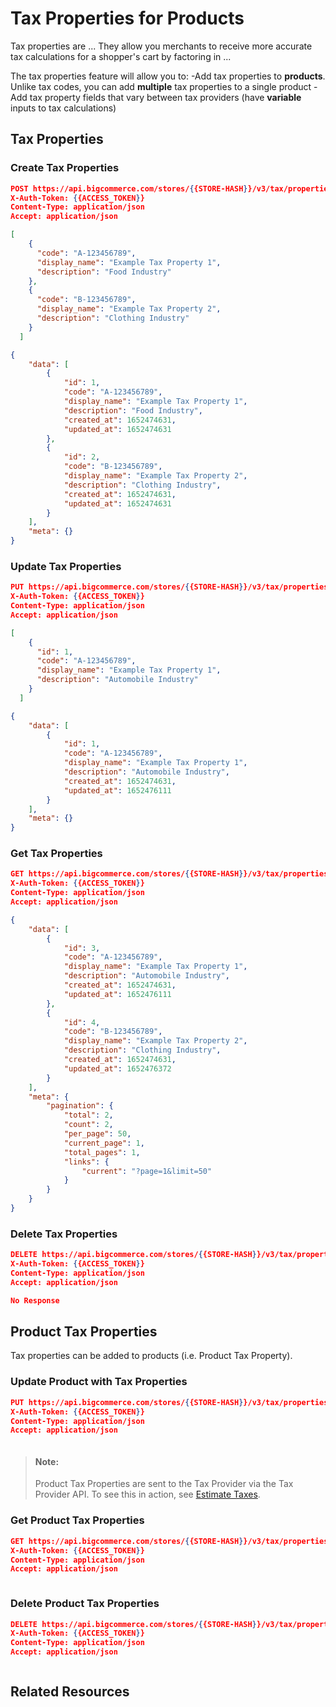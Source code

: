 # Tax Properties for Products

Tax properties are ... They allow you merchants to receive more accurate tax calculations for a shopper's cart by factoring in ...  

The tax properties feature will allow you to:
-Add tax properties to **products**. Unlike tax codes, you can add **multiple** tax properties to a single product
-Add tax property fields that vary between tax providers (have **variable** inputs to tax calculations)      


## Tax Properties



### Create Tax Properties

<!--
type: tab
title: Request
-->

```JSON title="Example POST request with X-Auth-Token header 
POST https://api.bigcommerce.com/stores/{{STORE-HASH}}/v3/tax/properties
X-Auth-Token: {{ACCESS_TOKEN}}
Content-Type: application/json
Accept: application/json

[
    {
      "code": "A-123456789",
      "display_name": "Example Tax Property 1",
      "description": "Food Industry"
    },
    {
      "code": "B-123456789",
      "display_name": "Example Tax Property 2",
      "description": "Clothing Industry"
    }  
  ]
```

<!--
type: tab
title: Response
-->

```JSON title="Example POST response 
{
    "data": [
        {
            "id": 1,
            "code": "A-123456789",
            "display_name": "Example Tax Property 1",
            "description": "Food Industry",
            "created_at": 1652474631,
            "updated_at": 1652474631
        },
        {
            "id": 2,
            "code": "B-123456789",
            "display_name": "Example Tax Property 2",
            "description": "Clothing Industry",
            "created_at": 1652474631,
            "updated_at": 1652474631
        }
    ],
    "meta": {}
}
```

<!-- type: tab-end -->

### Update Tax Properties

<!--
type: tab
title: Request
-->

```JSON title="Example PUT request with X-Auth-Token header 
PUT https://api.bigcommerce.com/stores/{{STORE-HASH}}/v3/tax/properties
X-Auth-Token: {{ACCESS_TOKEN}}
Content-Type: application/json
Accept: application/json

[
    {
      "id": 1,
      "code": "A-123456789",
      "display_name": "Example Tax Property 1",
      "description": "Automobile Industry"
    }  
  ]
```

<!--
type: tab
title: Response
-->

```JSON title="Example PUT response 
{
    "data": [
        {
            "id": 1,
            "code": "A-123456789",
            "display_name": "Example Tax Property 1",
            "description": "Automobile Industry",
            "created_at": 1652474631,
            "updated_at": 1652476111
        }
    ],
    "meta": {}
}
```

<!-- type: tab-end -->

### Get Tax Properties

<!--
type: tab
title: Request
-->

```JSON title="Example GET request with X-Auth-Token header 
GET https://api.bigcommerce.com/stores/{{STORE-HASH}}/v3/tax/properties
X-Auth-Token: {{ACCESS_TOKEN}}
Content-Type: application/json
Accept: application/json
```

<!--
type: tab
title: Response
-->

```JSON title="Example GET response 
{
    "data": [
        {
            "id": 3,
            "code": "A-123456789",
            "display_name": "Example Tax Property 1",
            "description": "Automobile Industry",
            "created_at": 1652474631,
            "updated_at": 1652476111
        },
        {
            "id": 4,
            "code": "B-123456789",
            "display_name": "Example Tax Property 2",
            "description": "Clothing Industry",
            "created_at": 1652474631,
            "updated_at": 1652476372
        }
    ],
    "meta": {
        "pagination": {
            "total": 2,
            "count": 2,
            "per_page": 50,
            "current_page": 1,
            "total_pages": 1,
            "links": {
                "current": "?page=1&limit=50"
            }
        }
    }
}
```

<!-- type: tab-end -->

### Delete Tax Properties

<!--
type: tab
title: Request
-->

```JSON title="Example DELETE request with X-Auth-Token header 
DELETE https://api.bigcommerce.com/stores/{{STORE-HASH}}/v3/tax/properties?id:in=1
X-Auth-Token: {{ACCESS_TOKEN}}
Content-Type: application/json
Accept: application/json
```

<!--
type: tab
title: Response
-->

```JSON title="Example DELETE response 
No Response
```

<!-- type: tab-end -->



## Product Tax Properties 

Tax properties can be added to products (i.e. Product Tax Property).

### Update Product with Tax Properties

<!--
type: tab
title: Request
-->

```JSON title="Example PUT request with X-Auth-Token header 
PUT https://api.bigcommerce.com/stores/{{STORE-HASH}}/v3/tax/properties
X-Auth-Token: {{ACCESS_TOKEN}}
Content-Type: application/json
Accept: application/json


```

<!--
type: tab
title: Response
-->

```JSON title="Example PUT response 

```

<!-- type: tab-end -->


<!-- theme:info -->
> #### Note:
> Product Tax Properties are sent to the Tax Provider via the Tax Provider API. To see this in action, see [Estimate Taxes](...). 


### Get Product Tax Properties 

<!--
type: tab
title: Request
-->

```JSON title="Example GET request with X-Auth-Token header 
GET https://api.bigcommerce.com/stores/{{STORE-HASH}}/v3/tax/properties
X-Auth-Token: {{ACCESS_TOKEN}}
Content-Type: application/json
Accept: application/json


```

<!--
type: tab
title: Response
-->

```JSON title="Example GET response 

```

<!-- type: tab-end -->

### Delete Product Tax Properties

<!--
type: tab
title: Request
-->

```JSON title="Example DELETE request with X-Auth-Token header 
DELETE https://api.bigcommerce.com/stores/{{STORE-HASH}}/v3/tax/properties
X-Auth-Token: {{ACCESS_TOKEN}}
Content-Type: application/json
Accept: application/json


```

<!--
type: tab
title: Response
-->

```JSON title="Example DELETE response 

```

<!-- type: tab-end -->

## Related Resources 